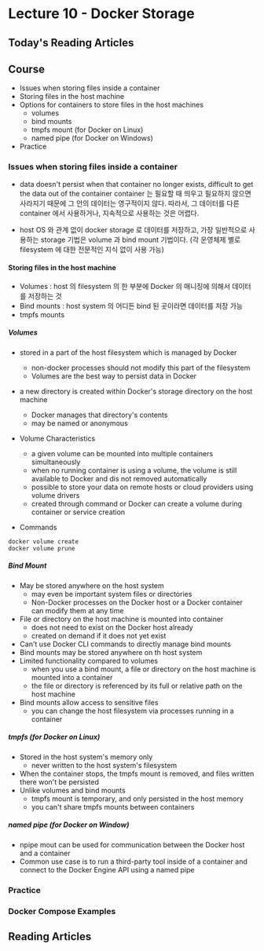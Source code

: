 # Lecture 10 - Docker Storage

## Today's Reading Articles

## Course
- Issues when storing files inside a container
- Storing files in the host machine
- Options for containers to store files in the host machines
    - volumes
    - bind mounts
    - tmpfs mount (for Docker on Linux)
    - named pipe (for Docker on Windows)
- Practice

### Issues when storing files inside a container
- data doesn't persist when that container no longer exists, 
difficult to get the data out of the container
container 는 필요할 때 띄우고 필요하지 않으면 사라지기 때문에 그 안의 
데이터는 영구적이지 않다. 따라서, 그 데이터를 다른 container 에서 사용하거나, 
지속적으로 사용하는 것은 어렵다.

- host OS 와 관계 없이 docker storage 로 데이터를 저장하고,
가장 일반적으로 사용하는 storage 기법은 volume 과 bind mount 기법이다.
(각 운영체제 별로 filesystem 에 대한 전문적인 지식 없이 사용 가능)

#### Storing files in the host machine
- Volumes : host 의 filesystem 의 한 부분에 Docker 의 매니징에 의해서
 데이터를 저장하는 것
- Bind mounts : host system 의 어디든 bind 된 곳이라면 데이터를 저장 가능
- tmpfs mounts 

##### Volumes
- stored in a part of the host filesystem which is managed by Docker
    - non-docker processes should not modify this part of the filesystem
    - Volumes are the best way to persist data in Docker

- a new directory is created within Docker's storage directory on the host machine
    - Docker manages that directory's contents
    - may be named or anonymous

- Volume Characteristics
    - a given volume can be mounted into multiple containers simultaneously
    - when no running container is using a volume, the volume is still available to Docker and dis not removed automatically
    - possible to store your data on remote hosts or cloud providers using volume drivers
    - created through command or Docker can create a volume during container or service creation
- Commands
``` 
docker volume create
docker volume prune
```

##### Bind Mount
- May be stored anywhere on the host system
    - may even be important system files or directories
    - Non-Docker processes on the Docker host or a Docker container can modify them at any time
- File or directory on the host machine is mounted into container
    - does not need to exist on the Docker host already
    - created on demand if it does not yet exist
- Can't use Docker CLI commands to directly manage bind mounts
- Bind mounts may be stored anywhere on th host system
- Limited functionality compared to volumes
    - when you use a bind mount, a file or directory on the host machine is mounted into a container
    - the file or directory is referenced by its full or relative path on the host machine
- Bind mounts allow access to sensitive files
    - you can change the host filesystem via processes running in a container

##### tmpfs (for Docker on Linux)
- Stored in the host system's memory only
    - never written to the host system's filesystem
- When the container stops, the tmpfs mount is removed, and files written there won't be persisted
- Unlike volumes and bind mounts
    - tmpfs mount is temporary, and only persisted in the host memory
    - you can't share tmpfs mounts between containers

##### named pipe (for Docker on Window)
- npipe mout can be used for communication between the Docker host and a container
- Common use case is to run a third-party tool inside of a container and connect to the Docker Engine API using a named pipe

### Practice

### Docker Compose Examples

## Reading Articles
